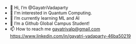 - 👋 Hi, I’m @GayatriVadaparty
- 👀 I'm interested in Quantum Computing.
- 🌱 I’m currently learning ML and AI
- 💞️ I’m a Github Global Campus Student!
- 📫 How to reach me gayatrivalp@gmail.com
https://www.linkedin.com/in/gayatri-vadaparty-46ba50219
<!---
GayatriVadaparty/GayatriVadaparty is a ✨ special ✨ repository because its `README.md` (this file) appears on your GitHub profile.
You can click the Preview link to take a look at your changes.
--->
